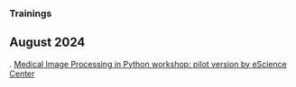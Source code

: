 ### Trainings


## August 2024
. [Medical Image Processing in Python workshop: pilot version by eScience Center](https://www.esciencecenter.nl/event/pilot-medical-image-processing/)
